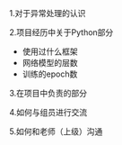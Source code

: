 1.对于异常处理的认识

2.项目经历中关于Python部分
  - 使用过什么框架
  - 网络模型的层数
  - 训练的epoch数   

3.在项目中负责的部分

4.如何与组员进行交流

5.如何和老师（上级）沟通